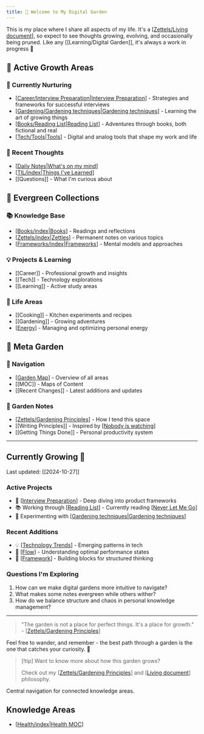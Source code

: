 ```yaml
---
title: 🌱 Welcome to My Digital Garden
---
```

This is my place where I share all aspects of my life. It's a [[Zettels/Living document]], so expect to see thoughts growing, evolving, and occasionally being pruned. Like any [[Learning/Digital Garden]], it's always a work in progress 🌿

## 🎯 Active Growth Areas

### 🌱 Currently Nurturing
- [[Career/Interview Preparation|Interview Preparation]] - Strategies and frameworks for successful interviews
- [[Gardening/Gardening techniques|Gardening techniques]] - Learning the art of growing things
- [[Books/Reading List|Reading List]] - Adventures through books, both fictional and real
- [[Tech/Tools|Tools]] - Digital and analog tools that shape my work and life

### 💭 Recent Thoughts
- [[Daily Notes|What's on my mind]]
- [[TIL/index|Things I've Learned]]
- [[Questions]] - What I'm curious about

## 🌿 Evergreen Collections

### 📚 Knowledge Base
- [[Books/index|Books]] - Readings and reflections
- [[Zettels/index|Zettles]] - Permanent notes on various topics
- [[Frameworks/index|Frameworks]] - Mental models and approaches

### 💡 Projects & Learning
- [[Career]] - Professional growth and insights
- [[Tech]] - Technology explorations
- [[Learning]] - Active study areas

### 🌟 Life Areas
- [[Cooking]] - Kitchen experiments and recipes
- [[Gardening]] - Growing adventures
- [[Energy]] - Managing and optimizing personal energy

## 🎨 Meta Garden

### 🧭 Navigation
- [[Garden Map]] - Overview of all areas
- [[MOC]] - Maps of Content
- [[Recent Changes]] - Latest additions and updates

### 🌱 Garden Notes
- [[Zettels/Gardening Principles]] - How I tend this space
- [[Writing Principles]] - Inspired by [[Nobody is watching]]
- [[Getting Things Done]] - Personal productivity system

---

## Currently Growing 🌱
Last updated: [[2024-10-27]]

### Active Projects
- 🎯 [[Interview Preparation]] - Deep diving into product frameworks
- 📚 Working through [[Reading List]] - Currently reading [[Never Let Me Go]]
- 🌱 Experimenting with [[Gardening techniques|Gardening techniques]] 

### Recent Additions
- 💡 [[Technology Trends]] - Emerging patterns in tech
- 🤔 [[Flow]] - Understanding optimal performance states
- 📝 [[Framework]] - Building blocks for structured thinking

### Questions I'm Exploring
1. How can we make digital gardens more intuitive to navigate?
2. What makes some notes evergreen while others wither?
3. How do we balance structure and chaos in personal knowledge management?

---

> "The garden is not a place for perfect things. It's a place for growth." - [[Zettels/Gardening Principles]]

Feel free to wander, and remember - the best path through a garden is the one that catches your curiosity. 🌿


> [!tip] Want to know more about how this garden grows?
> 
> Check out my [[Zettels/Gardening Principles]] and [[Living document]] philosophy.


[//begin]: # "Autogenerated link references for markdown compatibility"
[Zettels/Living document]: <Zettels/Living document.md> "Living document"
[Interview Preparation]: <Career/Interview Preparation.md> "Interview Preparation"
[Gardening techniques]: <Gardening/Gardening techniques.md> "Gardening techniques"
[Reading List]: <Books/Reading List.md> "Reading List"
[Tools]: Tech/Tools.md "Tools"
[Daily Notes|What's on my mind]: <Resources/Templates/Daily Notes.md> "Daily Notes"
[TIL/index|Things I've Learned]: TIL/index.md "Things I've Learned"
[Books/index|Books]: Books/index.md "Books"
[Zettels/index|Zettles]: Zettels/index.md "Zettels"
[Frameworks/index|Frameworks]: Frameworks/index.md "Frameworks"
[Energy]: Zettels/Energy.md "Energy"
[Garden Map]: <MOCs/Garden Map.md> "Garden Map"
[Zettels/Gardening Principles]: <Zettels/Gardening Principles.md> "Gardening Principles"
[Nobody is watching]: <Zettels/Nobody is watching.md> "Nobody is watching"
[Never Let Me Go]: <Books/Never Let Me Go.md> "Never Let Me Go"
[Gardening techniques|Gardening techniques]: <Gardening/Gardening techniques.md> "Gardening techniques"
[Technology Trends]: <Tech/Technology Trends.md> "Technology Trends"
[Flow]: Learning/Flow.md "Flow"
[Framework]: Zettels/Framework.md "Framework"
[Living document]: <Zettels/Living document.md> "Living document"
[Health/index|Health MOC]: Health/index.md "Health"
[//end]: # "Autogenerated link references"

Central navigation for connected knowledge areas.

## Knowledge Areas
- [[Health/index|Health MOC]]


[//begin]: # "Autogenerated link references for markdown compatibility"
[Zettels/Living document]: <Zettels/Living document.md> "Living document"
[Career/Interview Preparation|Interview Preparation]: <Career/Interview Preparation.md> "Interview Preparation"
[Gardening/Gardening techniques|Gardening techniques]: <Gardening/Gardening techniques.md> "Gardening techniques"
[Books/Reading List|Reading List]: <Books/Reading List.md> "Reading List"
[Tech/Tools|Tools]: Tech/Tools.md "Tools"
[Daily Notes|What's on my mind]: <Resources/Templates/Daily Notes.md> "Daily Notes"
[TIL/index|Things I've Learned]: TIL/index.md "Things I've Learned"
[Books/index|Books]: Books/index.md "Books"
[Zettels/index|Zettles]: Zettels/index.md "Zettels"
[Frameworks/index|Frameworks]: Frameworks/index.md "Frameworks"
[Energy]: Zettels/Energy.md "Energy"
[Garden Map]: <MOCs/Garden Map.md> "Garden Map"
[Zettels/Gardening Principles]: <Zettels/Gardening Principles.md> "Gardening Principles"
[Nobody is watching]: <Zettels/Nobody is watching.md> "Nobody is watching"
[Interview Preparation]: <Career/Interview Preparation.md> "Interview Preparation"
[Reading List]: <Books/Reading List.md> "Reading List"
[Never Let Me Go]: <Books/Never Let Me Go.md> "Never Let Me Go"
[Gardening techniques|Gardening techniques]: <Gardening/Gardening techniques.md> "Gardening techniques"
[Technology Trends]: <Tech/Technology Trends.md> "Technology Trends"
[Flow]: Learning/Flow.md "Flow"
[Framework]: Zettels/Framework.md "Framework"
[Living document]: <Zettels/Living document.md> "Living document"
[Health/index|Health MOC]: Health/index.md "Health"
[//end]: # "Autogenerated link references"


